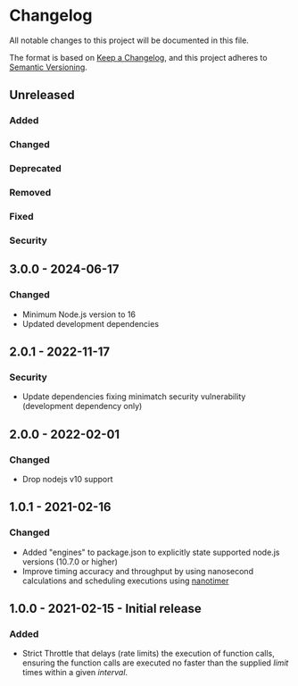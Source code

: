 # Changelog
All notable changes to this project will be documented in this file.

The format is based on [Keep a Changelog](https://keepachangelog.com/en/1.0.0/),
and this project adheres to [Semantic Versioning](https://semver.org/spec/v2.0.0.html).

## Unreleased
### Added
### Changed
### Deprecated
### Removed
### Fixed
### Security

## 3.0.0 - 2024-06-17
### Changed
- Minimum Node.js version to 16
- Updated development dependencies

##  2.0.1 - 2022-11-17
### Security
- Update dependencies fixing minimatch security vulnerability (development dependency only)

## 2.0.0 - 2022-02-01
### Changed
- Drop nodejs v10 support

## 1.0.1 - 2021-02-16
### Changed
- Added "engines" to package.json to explicitly state supported node.js versions (10.7.0 or higher)
- Improve timing accuracy and throughput by using nanosecond calculations and scheduling executions using [nanotimer](https://github.com/Krb686/nanotimer)

## 1.0.0 - 2021-02-15 - Initial release
### Added
- Strict Throttle that delays (rate limits) the execution of function calls, ensuring the function calls are executed
  no faster than the supplied *limit* times within a given *interval*. 
